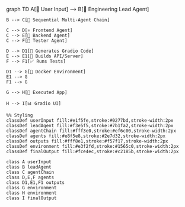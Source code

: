 graph TD
    A[👤 User Input] --> B[🎯 Engineering Lead Agent]
    
    B --> C[🔄 Sequential Multi-Agent Chain]
    
    C --> D[⚛️ Frontend Agent]
    C --> E[🔧 Backend Agent]
    C --> F[🧪 Tester Agent]
    
    D --> D1[📱 Generates Gradio Code]
    E --> E1[🔌 Builds API/Server]
    F --> F1[✅ Runs Tests]
    
    D1 --> G[🐳 Docker Environment]
    E1 --> G
    F1 --> G
    
    G --> H[🚀 Executed App]
    
    H --> I[📊 Gradio UI]
    
    %% Styling
    classDef userInput fill:#e1f5fe,stroke:#0277bd,stroke-width:2px
    classDef leadAgent fill:#f3e5f5,stroke:#7b1fa2,stroke-width:2px
    classDef agentChain fill:#fff3e0,stroke:#ef6c00,stroke-width:2px
    classDef agents fill:#e8f5e8,stroke:#2e7d32,stroke-width:2px
    classDef outputs fill:#fff8e1,stroke:#f57f17,stroke-width:2px
    classDef environment fill:#e3f2fd,stroke:#1565c0,stroke-width:2px
    classDef finalOutput fill:#fce4ec,stroke:#c2185b,stroke-width:2px
    
    class A userInput
    class B leadAgent
    class C agentChain
    class D,E,F agents
    class D1,E1,F1 outputs
    class G environment
    class H environment
    class I finalOutput